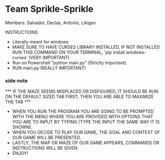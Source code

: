 # Team Sprikle-Sprikle
Members: Salvador, Declas, Antonio, Likigan


INSTRUCTIONS:
- Literally meant for windows
- MAKE SURE TO HAVE CURSES LIBRARY INSTALLED, IF NOT INSTALLED RUN THIS COMMAND ON YOUR TERMINAL, 'pip install windows-curses' (VERY IMPORTANT)
- Run on Powershell "python main.py" (Strictly Important)
- RUN main.py (REALLY IMPORTANT)

### side note
*** IF THE MAZE SEEMS MISPLACED OR DISFIGURED, IT SHOULD BE RUN ON THE DEFAULT SIZED TAB FIRST; THEN YOU ARE ABLE TO MAXIMIZE THE TAB ***
- WHEN YOU RUN THE PROGRAM YOU ARE GOING TO BE PROMPTED WITH THE MENU WHERE YOU ARE PROVIDED WITH OPTIONS THAT YOU ARE TO INPUT BY TYPING (TYPE THE INPUT THE SAME WAY IT IS SHOWN).
- WHEN YOU DECIDE TO PLAY OUR GAME, THE GOAL AND CONTEXT OF OUR GAME WILL BE PRESENTED.
- LASTLY, THE MAP OR MAZE OF OUR GAME APPEARS, COMMANDS OR INSTRUCTIONS WILL BE GIVEN.
- ENJOY!
